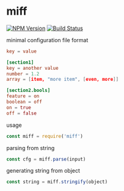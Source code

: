 # miff

[![NPM Version][npm-image]][npm-url]
[![Build Status][travis-image]][travis-url]

minimal configuration file format

```conf
key = value

[section1]
key = another value
number = 1.2
array = [item, "more item", [even, more]]

[section2.bools]
feature = on
boolean = off
on = true
off = false
```

usage

```javascript
const miff = require('miff')
```

parsing from string

```javascript
const cfg = miff.parse(input)
```

generating string from object

```javascript
const string = miff.stringify(object)
```

[npm-image]: https://img.shields.io/npm/v/miff.svg?style=flat
[npm-url]: https://npmjs.org/package/miff
[travis-image]: https://img.shields.io/travis/zweifisch/miff.svg?style=flat
[travis-url]: https://travis-ci.org/zweifisch/miff
